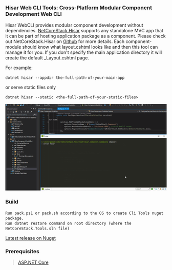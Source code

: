 ### Hisar Web CLI Tools: Cross-Platform Modular Component Development Web CLI

Hisar WebCLI provides modular component development without dependencies.
[NetCoreStack.Hisar](https://github.com/NetCoreStack/Hisar) supports any standalone MVC app that it can be part of 
hosting application package as a component. Please check out NetCoreStack.Hisar on [Github]([NetCoreStack.Hisar](https://github.com/NetCoreStack/Hisar)) for more details.
Each component-module should know what layout.cshtml looks like and then this tool can manage it for you.
If you don't specify the main application directory it will create the default _Layout.cshtml page.

For example: 

    dotnet hisar --appdir the-full-path-of-your-main-app

or serve static files only

    dotnet hisar --static <the-full-path-of-your-static-files>

![](https://github.com/NetCoreStack/Tools/blob/master/NetCoreStackTools.gif)

### Build
    Run pack.ps1 or pack.sh according to the OS to create Cli Tools nuget package.
    Run dotnet restore command on root directory (where the NetCoreStack.Tools.sln file)

[Latest release on Nuget](https://www.nuget.org/packages/NetCoreStack.Hisar.WebCli.Tools/)

### Prerequisites
> [ASP.NET Core](https://github.com/aspnet/Home)
